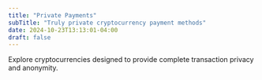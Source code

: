 ```yaml
---
title: "Private Payments"
subTitle: "Truly private cryptocurrency payment methods"
date: 2024-10-23T13:13:01-04:00
draft: false
---
```

Explore cryptocurrencies designed to provide complete transaction privacy and anonymity.
